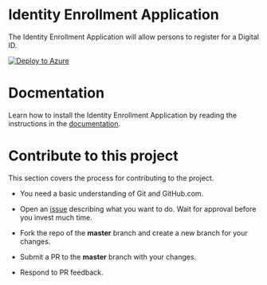 # Identity Enrollment Application

The Identity Enrollment Application will allow persons to register for a Digital ID.

[![Deploy to Azure](https://aka.ms/deploytoazurebutton)](https://portal.azure.com/#create/Microsoft.Template/uri/https%3A%2F%2Fraw.githubusercontent.com%2Frcl-identity%2FRCL.Core.Identity.Enrollment%2Fmaster%2Fazuredeploy.json)

# Docmentation

Learn how to install the Identity Enrollment Application by reading the instructions in the [documentation](https://identity.docs.rclapp.com/enrollment.html).

# Contribute to this project

This section covers the process for contributing to the project.

- You need a basic understanding of Git and GitHub.com.

- Open an [issue](https://github.com/rcl-identity/RCL.Core.Identity.Enrollment/issues) describing what you want to do. Wait for approval before you invest much time.

- Fork the repo of the **master** branch and create a new branch for your changes.

- Submit a PR to the **master** branch with your changes.

- Respond to PR feedback.
